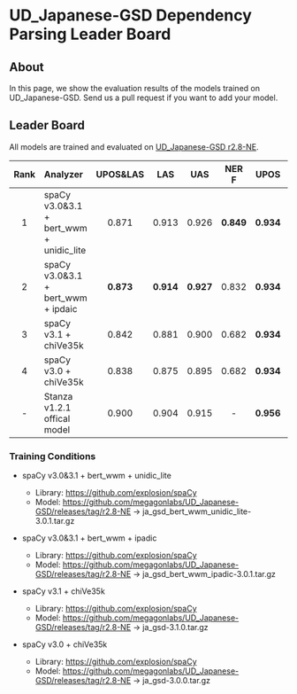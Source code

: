 # UD_Japanese-GSD Dependency Parsing Leader Board

## About
In this page, we show the evaluation results of the models trained on UD_Japanese-GSD.
Send us a pull request if you want to add your model.

## Leader Board

All models are trained and evaluated on [UD_Japanese-GSD r2.8-NE](https://github.com/megagonlabs/UD_Japanese-GSD/releases/tag/r2.8-NE).

|Rank| Analyzer                                | UPOS&LAS|   LAS   |   UAS   |  NER F  |  UPOS   | TOKENIZE|
|:---:|:--- |:---:|:---:|:---:|:---:|:---:|:---:|
|  1 | spaCy v3.0&3.1 + bert_wwm + unidic_lite |  0.871  |  0.913  |  0.926  |**0.849**|**0.934**|**0.981**|
|  2 | spaCy v3.0&3.1 + bert_wwm + ipdaic      |**0.873**|**0.914**|**0.927**|  0.832  |**0.934**|**0.981**|
|  3 | spaCy v3.1 + chiVe35k                   |  0.842  |  0.881  |  0.900  |  0.682  |**0.934**|**0.981**|
|  4 | spaCy v3.0 + chiVe35k                   |  0.838  |  0.875  |  0.895  |  0.682  |**0.934**|**0.981**|
|  - | Stanza v1.2.1 offical model             |  0.900  |  0.904  |  0.915  |    -    |**0.956**|**0.969**|

### Training Conditions

- spaCy v3.0&3.1 + bert_wwm + unidic_lite
  - Library: https://github.com/explosion/spaCy
  - Model: https://github.com/megagonlabs/UD_Japanese-GSD/releases/tag/r2.8-NE -> ja_gsd_bert_wwm_unidic_lite-3.0.1.tar.gz

- spaCy v3.0&3.1 + bert_wwm + ipadic
  - Library: https://github.com/explosion/spaCy
  - Model: https://github.com/megagonlabs/UD_Japanese-GSD/releases/tag/r2.8-NE -> ja_gsd_bert_wwm_ipadic-3.0.1.tar.gz

- spaCy v3.1 + chiVe35k
  - Library: https://github.com/explosion/spaCy
  - Model: https://github.com/megagonlabs/UD_Japanese-GSD/releases/tag/r2.8-NE -> ja_gsd-3.1.0.tar.gz

- spaCy v3.0 + chiVe35k
  - Library: https://github.com/explosion/spaCy
  - Model: https://github.com/megagonlabs/UD_Japanese-GSD/releases/tag/r2.8-NE -> ja_gsd-3.0.0.tar.gz
